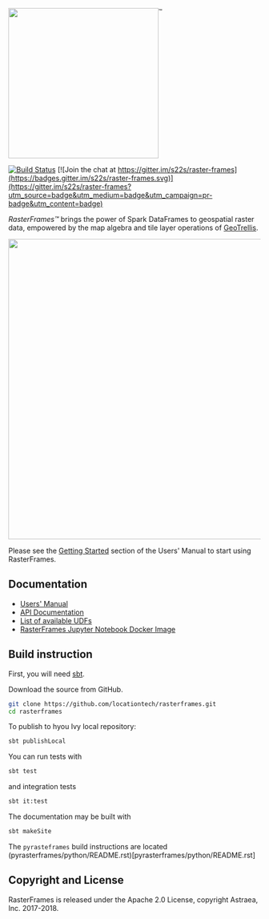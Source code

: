 <img src="docs/src/main/paradox/_template/images/RasterFramesLogo.png" width="300px"/><sup style="vertical-align: top;">&trade;</sup>

[![Build Status](https://travis-ci.org/locationtech/rasterframes.svg?branch=master)](https://travis-ci.org/s22s/raster-frames)
 [![Join the chat at https://gitter.im/s22s/raster-frames](https://badges.gitter.im/s22s/raster-frames.svg)](https://gitter.im/s22s/raster-frames?utm_source=badge&utm_medium=badge&utm_campaign=pr-badge&utm_content=badge)

_RasterFrames™_ brings the power of Spark DataFrames to geospatial raster data, empowered by the map algebra and tile layer operations of [GeoTrellis](https://geotrellis.io/).

<img src="docs/src/main/tut/RasterFramePipeline.svg" width="600px"/>

Please see the [Getting Started](http://rasterframes.io/getting-started.html) section of the Users' Manual to start using RasterFrames.

## Documentation

* [Users' Manual](http://rasterframes.io/)
* [API Documentation](http://rasterframes.io/latest/api/index.html) 
* [List of available UDFs](http://rasterframes.io/latest/api/index.html#astraea.spark.rasterframes.RasterFunctions)
* [RasterFrames Jupyter Notebook Docker Image](https://hub.docker.com/r/s22s/rasterframes-notebooks/) 

## Build instruction

First, you will need [sbt](https://www.scala-sbt.org/).

Download the source from GitHub.

```bash
git clone https://github.com/locationtech/rasterframes.git
cd rasterframes
```

To publish to hyou Ivy local repository:

```bash
sbt publishLocal
```

You can run tests with

```bash
sbt test
```

and integration tests

```bash
sbt it:test
```

The documentation may be built with

```bash
sbt makeSite
```

The `pyrasteframes` build instructions are located (pyrasterframes/python/README.rst)[pyrasterframes/python/README.rst]

## Copyright and License

RasterFrames is released under the Apache 2.0 License, copyright Astraea, Inc. 2017-2018.


